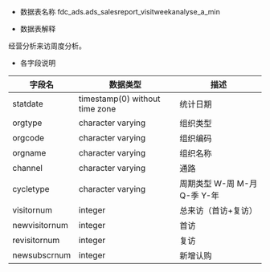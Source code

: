 - 数据表名称
fdc_ads.ads_salesreport_visitweekanalyse_a_min

- 数据表解释

经营分析来访周度分析。

- 各字段说明

| 字段名        | 数据类型                        | 描述                         |
| ------------- | ------------------------------- | ---------------------------- |
| statdate      | timestamp(0)  without time zone | 统计日期                     |
| orgtype       | character varying               | 组织类型                     |
| orgcode       | character  varying              | 组织编码                     |
| orgname       | character  varying              | 组织名称                     |
| channel       | character varying               | 通路                         |
| cycletype     | character varying               | 周期类型 W-周 M-月 Q-季 Y-年 |
| visitornum    | integer                         | 总来访（首访+复访）          |
| newvisitornum | integer                         | 首访                         |
| revisitornum  | integer                         | 复访                         |
| newsubscrnum  | integer                         | 新增认购                     |